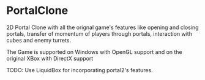 # PortalClone

2D Portal Clone with all the orignal game's features like opening and closing portals, transfer of momentum of players through portals, interaction with cubes and enemy turrets.

The Game is supported on Windows with OpenGL support and on the original XBox with DirectX support

TODO: Use LiquidBox for incorporating portal2's features.
